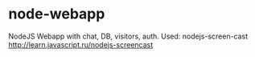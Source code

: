 # node-webapp
NodeJS Webapp with chat, DB, visitors, auth. Used: nodejs-screen-cast http://learn.javascript.ru/nodejs-screencast
